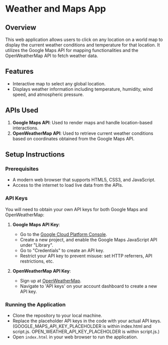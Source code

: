 # Weather and Maps App

## Overview
This web application allows users to click on any location on a world map to display the current weather conditions and temperature for that location. It utilizes the Google Maps API for mapping functionalities and the OpenWeatherMap API to fetch weather data.

## Features
- Interactive map to select any global location.
- Displays weather information including temperature, humidity, wind speed, and atmospheric pressure.

## APIs Used
1. **Google Maps API**: Used to render maps and handle location-based interactions.
2. **OpenWeatherMap API**: Used to retrieve current weather conditions based on coordinates obtained from the Google Maps API.

## Setup Instructions

### Prerequisites
- A modern web browser that supports HTML5, CSS3, and JavaScript.
- Access to the internet to load live data from the APIs.

### API Keys
You will need to obtain your own API keys for both Google Maps and OpenWeatherMap:

1. **Google Maps API Key**:
   - Go to the [Google Cloud Platform Console](https://console.cloud.google.com/).
   - Create a new project, and enable the Google Maps JavaScript API under "Library".
   - Go to "Credentials" to create an API key.
   - Restrict your API key to prevent misuse: set HTTP referrers, API restrictions, etc.

2. **OpenWeatherMap API Key**:
   - Sign up at [OpenWeatherMap](https://openweathermap.org/).
   - Navigate to 'API keys' on your account dashboard to create a new API key.

### Running the Application
- Clone the repository to your local machine.
- Replace the placeholder API keys in the code with your actual API keys. (GOOGLE_MAPS_API_KEY_PLACEHOLDER is within index.html and script.js. OPEN_WEATHER_API_KEY_PLACEHOLDER is within script.js.)
- Open `index.html` in your web browser to run the application.

